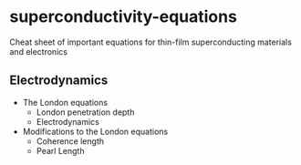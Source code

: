 # superconductivity-equations

Cheat sheet of important equations for thin-film superconducting materials and electronics

## Electrodynamics 
- The London equations
  - London penetration depth
  - Electrodynamics
- Modifications to the London equations
  - Coherence length
  - Pearl Length

